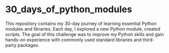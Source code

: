 # 30_days_of_python_modules
This repository contains my 30-day journey of learning essential Python modules and libraries. Each day, I explored a new Python module, created  scripts. The goal of this challenge was to improve my Python skills and gain hands-on experience with commonly used standard libraries and third-party packages.
